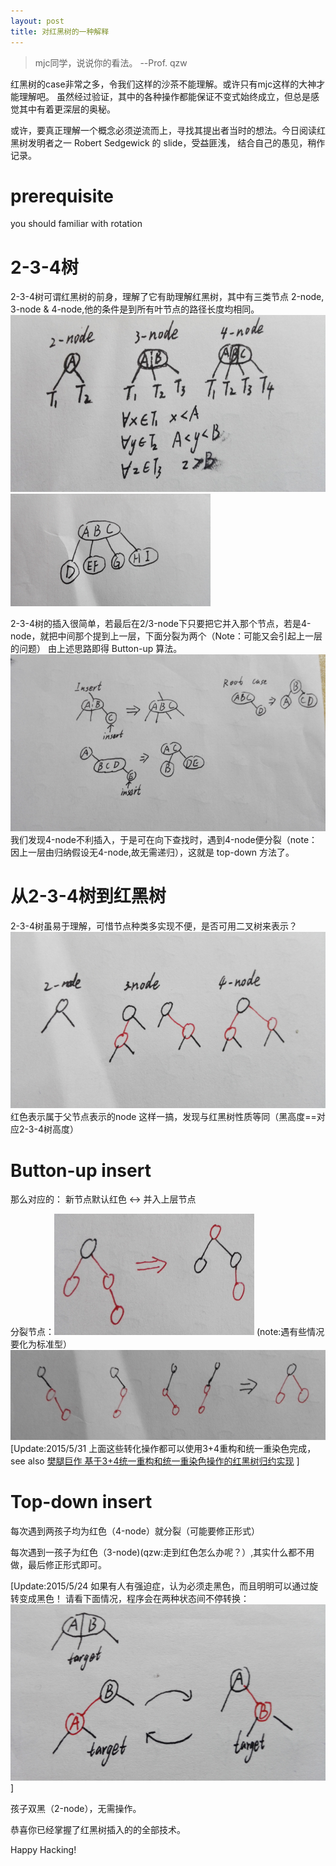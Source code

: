 ```yaml
---
layout: post
title: 对红黑树的一种解释
---
```


> mjc同学，说说你的看法。 --Prof. qzw

红黑树的case非常之多，令我们这样的沙茶不能理解。或许只有mjc这样的大神才能理解吧。
虽然经过验证，其中的各种操作都能保证不变式始终成立，但总是感觉其中有着更深层的奥秘。

或许，要真正理解一个概念必须逆流而上，寻找其提出者当时的想法。今日阅读红黑树发明者之一 Robert Sedgewick 的 slide，受益匪浅，
结合自己的愚见，稍作记录。

# prerequisite
you should familiar with rotation

<!-- more -->

# 2-3-4树
2-3-4树可谓红黑树的前身，理解了它有助理解红黑树，其中有三类节点 2-node, 3-node & 4-node,他的条件是到所有叶节点的路径长度均相同。
![节点类型](/public/upload/rbt/234nodes.jpg)
![2-3-4树](/public/upload/rbt/234.png)

2-3-4树的插入很简单，若最后在2/3-node下只要把它并入那个节点，若是4-node，就把中间那个提到上一层，下面分裂为两个（Note：可能又会引起上一层的问题）
由上述思路即得 Button-up 算法。
![insert](/public/upload/rbt/insert.png)
我们发现4-node不利插入，于是可在向下查找时，遇到4-node便分裂（note： 因上一层由归纳假设无4-node,故无需递归），这就是 top-down 方法了。

# 从2-3-4树到红黑树
2-3-4树虽易于理解，可惜节点种类多实现不便，是否可用二叉树来表示？
![对应红黑树表示](/public/upload/rbt/nodes.png)
红色表示属于父节点表示的node
这样一搞，发现与红黑树性质等同（黑高度==对应2-3-4树高度）

# Button-up insert
那么对应的： 新节点默认红色 <-> 并入上层节点

分裂节点：![分裂节点](/public/upload/rbt/split.png)
(note:遇有些情况要化为标准型）
![标准化](/public/upload/rbt/standardize.png)
\[Update:2015/5/31
上面这些转化操作都可以使用3+4重构和统一重染色完成，see also <a href="http://user.qzone.qq.com/3101371795/blog/1432878594" target="_blank">樊腿巨作 基于3+4统一重构和统一重染色操作的红黑树归约实现</a>
\]

# Top-down insert
每次遇到两孩子均为红色（4-node）就分裂（可能要修正形式）

每次遇到一孩子为红色（3-node)(qzw:走到红色怎么办呢？）,其实什么都不用做，最后修正形式即可。

\[Update:2015/5/24
如果有人有强迫症，认为必须走黑色，而且明明可以通过旋转变成黑色！
请看下面情况，程序会在两种状态间不停转换：![bug!](/public/upload/rbt/bug.png)\]

孩子双黑（2-node），无需操作。

恭喜你已经掌握了红黑树插入的的全部技术。

Happy Hacking!
